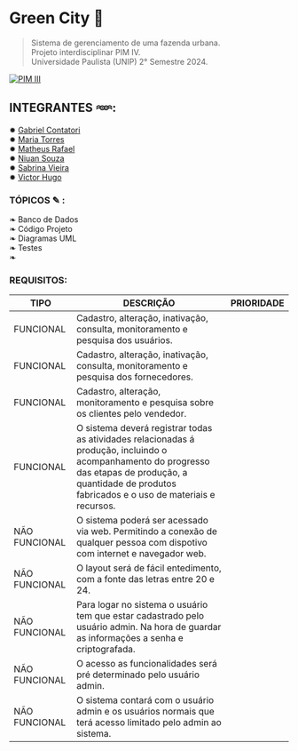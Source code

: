 # Green City 🌱

> Sistema de gerenciamento de uma fazenda urbana. \
> Projeto interdisciplinar PIM IV. \
> Universidade Paulista (UNIP) 2° Semestre 2024.

[![PIM III](https://img.shields.io/badge/PIM-III-brightgreen)](https://github.com/Projeto-PIM-III/City-Green)

## INTEGRANTES 𖥶:

✹ [Gabriel Contatori](https://github.com/GabrielContatori) \
✹ [Maria Torres]() \
✹ [Matheus Rafael](https://github.com/math20122004) \
✹ [Niuan Souza](https://github.com/NiuanSouza) \
✹ [Sabrina Vieira](https://github.com/Sabrint) \
✹ [Victor Hugo](https://github.com/VictorHT2) 

### TÓPICOS ✎ :

❧ Banco de Dados \
❧ Código Projeto \
❧ Diagramas UML \
❧ Testes \
❧

### REQUISITOS:

| TIPO | DESCRIÇÃO | PRIORIDADE |
| ------ | ------ | ------ |
| FUNCIONAL | Cadastro, alteração, inativação, consulta, monitoramento e pesquisa dos usuários. |
| FUNCIONAL | Cadastro, alteração, inativação, consulta, monitoramento e pesquisa dos fornecedores. |
| FUNCIONAL | Cadastro, alteração, monitoramento e pesquisa sobre os clientes pelo vendedor. |
| FUNCIONAL | O sistema deverá registrar todas as atividades relacionadas á produção, incluindo o acompanhamento do progresso das etapas de produção, a quantidade de produtos fabricados e o uso de materiais e recursos. |
|  NÃO FUNCIONAL | O sistema poderá ser acessado via web. Permitindo a conexão de qualquer pessoa com dispotivo com internet e navegador web. |
|  NÃO FUNCIONAL | O layout será de fácil entedimento, com a fonte das letras entre 20 e 24. |
|  NÃO FUNCIONAL | Para logar no sistema o usuário tem que estar cadastrado pelo usuário admin. Na hora de guardar as informações a senha e criptografada. |
|  NÃO FUNCIONAL | O acesso as funcionalidades será pré determinado pelo usuário admin. |
|  NÃO FUNCIONAL | O sistema contará com o usuário admin e os usuários normais que terá acesso limitado pelo admin ao sistema. |



